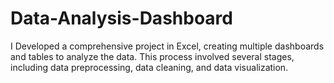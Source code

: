 # Data-Analysis-Dashboard
I Developed a comprehensive project in Excel, creating multiple dashboards and tables to analyze the data. This process involved several stages, including data preprocessing, data cleaning, and data visualization.
